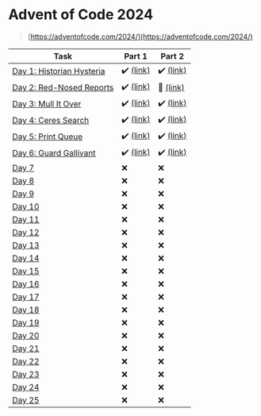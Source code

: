 # Advent of Code 2024

> [https://adventofcode.com/2024/](https://adventofcode.com/2024/)

| Task | Part 1 | Part 2 |
| ---- | ------ | ------ |
| [Day 1: Historian Hysteria](https://adventofcode.com/2024/day/1) | :heavy_check_mark: [(link)](/2024/01.1) | :heavy_check_mark: [(link)](/2024/01.2) |
| [Day 2: Red-Nosed Reports](https://adventofcode.com/2024/day/2) | :heavy_check_mark: [(link)](/2024/02.1) | :robot: [(link)](/2024/02.2) |
| [Day 3: Mull It Over](https://adventofcode.com/2024/day/3) | :heavy_check_mark: [(link)](/2024/03.1) | :heavy_check_mark: [(link)](/2024/03.2) |
| [Day 4: Ceres Search](https://adventofcode.com/2024/day/4) | :heavy_check_mark: [(link)](/2024/04.1) | :heavy_check_mark: [(link)](/2024/04.2) |
| [Day 5: Print Queue](https://adventofcode.com/2024/day/5) | :heavy_check_mark: [(link)](/2024/05.1) | :heavy_check_mark: [(link)](/2024/05.2) |
| [Day 6: Guard Gallivant](https://adventofcode.com/2024/day/6) | :heavy_check_mark: [(link)](/2024/06.1) | :heavy_check_mark: [(link)](/2024/06.2) |
| [Day 7](https://adventofcode.com/2024/day/7) | :x: | :x: |
| [Day 8](https://adventofcode.com/2024/day/8) | :x: | :x: |
| [Day 9](https://adventofcode.com/2024/day/9) | :x: | :x: |
| [Day 10](https://adventofcode.com/2024/day/10) | :x: | :x: |
| [Day 11](https://adventofcode.com/2024/day/11) | :x: | :x: |
| [Day 12](https://adventofcode.com/2024/day/12) | :x: | :x: |
| [Day 13](https://adventofcode.com/2024/day/13) | :x: | :x: |
| [Day 14](https://adventofcode.com/2024/day/14) | :x: | :x: |
| [Day 15](https://adventofcode.com/2024/day/15) | :x: | :x: |
| [Day 16](https://adventofcode.com/2024/day/16) | :x: | :x: |
| [Day 17](https://adventofcode.com/2024/day/17) | :x: | :x: |
| [Day 18](https://adventofcode.com/2024/day/18) | :x: | :x: |
| [Day 19](https://adventofcode.com/2024/day/19) | :x: | :x: |
| [Day 20](https://adventofcode.com/2024/day/20) | :x: | :x: |
| [Day 21](https://adventofcode.com/2024/day/21) | :x: | :x: |
| [Day 22](https://adventofcode.com/2024/day/22) | :x: | :x: |
| [Day 23](https://adventofcode.com/2024/day/23) | :x: | :x: |
| [Day 24](https://adventofcode.com/2024/day/24) | :x: | :x: |
| [Day 25](https://adventofcode.com/2024/day/25) | :x: | :x: |